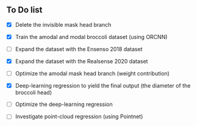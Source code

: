 ## To Do list

- [x] Delete the invisible mask head branch 
- [x] Train the amodal and modal broccoli dataset (using ORCNN)
- [ ] Expand the dataset with the Ensenso 2018 dataset
- [x] Expand the dataset with the Realsense 2020 dataset
- [ ] Optimize the amodal mask head branch (weight contribution)
- [x] Deep-learning regression to yield the final output (the diameter of the broccoli head) 
- [ ] Optimize the deep-learning regression
- [ ] Investigate point-cloud regression (using Pointnet)


